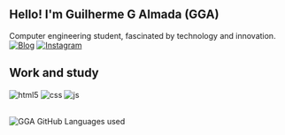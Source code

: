 ## Hello! I'm Guilherme G Almada (GGA)
Computer engineering student, fascinated by technology and innovation.<br>
[![Blog](https://img.shields.io/website?label=Myportfolio&style=for-the-badge&url=https://garcesgga.github.io/portfolio/)](https://garcesgga.github.io/portfolio/)
[![Instagram](https://img.shields.io/badge/Instagram-E4405F?style=for-the-badge&logo=instagram&logoColor=white)](https://www.instagram.com/gga_guilherme/)

## Work and study
<div style="display: inline_block">
  <img align="center" alt="html5" src="https://img.shields.io/badge/HTML5-E34F26?style=for-the-badge&logo=html5&logoColor=white" />
  <img align="center" alt="css" src="https://img.shields.io/badge/CSS3-1572B6?style=for-the-badge&logo=css3&logoColor=white" />
  <img align="center" alt="js" src="https://img.shields.io/badge/JavaScript-F7DF1E?style=for-the-badge&logo=javascript&logoColor=black" />
</div><br/>

![GGA GitHub Languages used](https://github-readme-stats.vercel.app/api/top-langs/?username={garcesgga}&theme=blue-green)



